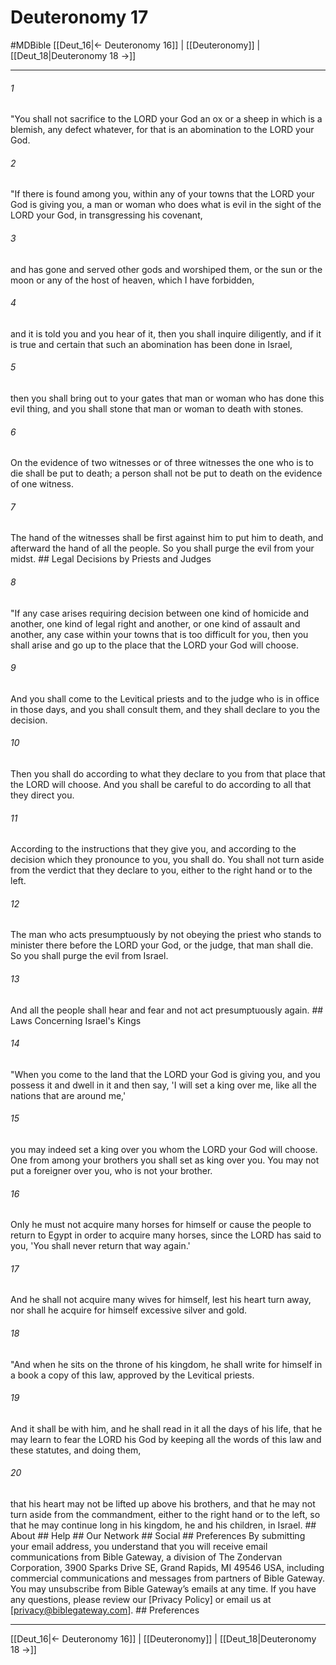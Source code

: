 # Deuteronomy 17
#MDBible
[[Deut_16|← Deuteronomy 16]] | [[Deuteronomy]] | [[Deut_18|Deuteronomy 18 →]]

***


###### 1 
"You shall not sacrifice to the LORD your God an ox or a sheep in which is a blemish, any defect whatever, for that is an abomination to the LORD your God. 

###### 2 
"If there is found among you, within any of your towns that the LORD your God is giving you, a man or woman who does what is evil in the sight of the LORD your God, in transgressing his covenant, 

###### 3 
and has gone and served other gods and worshiped them, or the sun or the moon or any of the host of heaven, which I have forbidden, 

###### 4 
and it is told you and you hear of it, then you shall inquire diligently, and if it is true and certain that such an abomination has been done in Israel, 

###### 5 
then you shall bring out to your gates that man or woman who has done this evil thing, and you shall stone that man or woman to death with stones. 

###### 6 
On the evidence of two witnesses or of three witnesses the one who is to die shall be put to death; a person shall not be put to death on the evidence of one witness. 

###### 7 
The hand of the witnesses shall be first against him to put him to death, and afterward the hand of all the people. So you shall purge the evil from your midst. ## Legal Decisions by Priests and Judges 

###### 8 
"If any case arises requiring decision between one kind of homicide and another, one kind of legal right and another, or one kind of assault and another, any case within your towns that is too difficult for you, then you shall arise and go up to the place that the LORD your God will choose. 

###### 9 
And you shall come to the Levitical priests and to the judge who is in office in those days, and you shall consult them, and they shall declare to you the decision. 

###### 10 
Then you shall do according to what they declare to you from that place that the LORD will choose. And you shall be careful to do according to all that they direct you. 

###### 11 
According to the instructions that they give you, and according to the decision which they pronounce to you, you shall do. You shall not turn aside from the verdict that they declare to you, either to the right hand or to the left. 

###### 12 
The man who acts presumptuously by not obeying the priest who stands to minister there before the LORD your God, or the judge, that man shall die. So you shall purge the evil from Israel. 

###### 13 
And all the people shall hear and fear and not act presumptuously again. ## Laws Concerning Israel's Kings 

###### 14 
"When you come to the land that the LORD your God is giving you, and you possess it and dwell in it and then say, 'I will set a king over me, like all the nations that are around me,' 

###### 15 
you may indeed set a king over you whom the LORD your God will choose. One from among your brothers you shall set as king over you. You may not put a foreigner over you, who is not your brother. 

###### 16 
Only he must not acquire many horses for himself or cause the people to return to Egypt in order to acquire many horses, since the LORD has said to you, 'You shall never return that way again.' 

###### 17 
And he shall not acquire many wives for himself, lest his heart turn away, nor shall he acquire for himself excessive silver and gold. 

###### 18 
"And when he sits on the throne of his kingdom, he shall write for himself in a book a copy of this law, approved by the Levitical priests. 

###### 19 
And it shall be with him, and he shall read in it all the days of his life, that he may learn to fear the LORD his God by keeping all the words of this law and these statutes, and doing them, 

###### 20 
that his heart may not be lifted up above his brothers, and that he may not turn aside from the commandment, either to the right hand or to the left, so that he may continue long in his kingdom, he and his children, in Israel. ## About ## Help ## Our Network ## Social ## Preferences By submitting your email address, you understand that you will receive email communications from Bible Gateway, a division of The Zondervan Corporation, 3900 Sparks Drive SE, Grand Rapids, MI 49546 USA, including commercial communications and messages from partners of Bible Gateway. You may unsubscribe from Bible Gateway&rsquo;s emails at any time. If you have any questions, please review our [Privacy Policy] or email us at [privacy@biblegateway.com]. ## Preferences

***

[[Deut_16|← Deuteronomy 16]] | [[Deuteronomy]] | [[Deut_18|Deuteronomy 18 →]]
